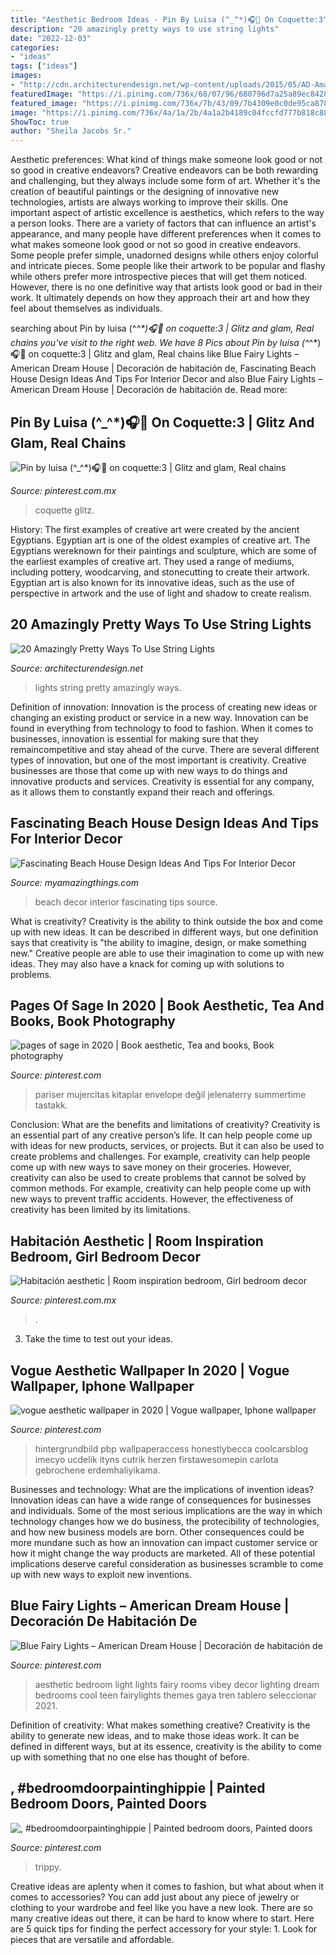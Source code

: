 ```yaml
---
title: "Aesthetic Bedroom Ideas - Pin By Luisa (^_^*)🎧🧃 On Coquette:3"
description: "20 amazingly pretty ways to use string lights"
date: "2022-12-03"
categories:
- "ideas"
tags: ["ideas"]
images:
- "http://cdn.architecturendesign.net/wp-content/uploads/2015/05/AD-Amazingly-Pretty-Ways-To-Use-String-Lights-16.jpg"
featuredImage: "https://i.pinimg.com/736x/68/07/96/680796d7a25a89ec8428b51cc201c59a.jpg"
featured_image: "https://i.pinimg.com/736x/7b/43/09/7b4309e0c0de95ca878f789b43e73e89.jpg"
image: "https://i.pinimg.com/736x/4a/1a/2b/4a1a2b4189c04fccfd777b818c883d35.jpg"
ShowToc: true
author: "Sheila Jacobs Sr."
---
```



Aesthetic preferences: What kind of things make someone look good or not so good in creative endeavors?
Creative endeavors can be both rewarding and challenging, but they always include some form of art. Whether it's the creation of beautiful paintings or the designing of innovative new technologies, artists are always working to improve their skills. One important aspect of artistic excellence is aesthetics, which refers to the way a person looks. There are a variety of factors that can influence an artist's appearance, and many people have different preferences when it comes to what makes someone look good or not so good in creative endeavors. Some people prefer simple, unadorned designs while others enjoy colorful and intricate pieces. Some people like their artwork to be popular and flashy while others prefer more introspective pieces that will get them noticed. However, there is no one definitive way that artists look good or bad in their work. It ultimately depends on how they approach their art and how they feel about themselves as individuals.

	

		
searching about Pin by luisa (^_^*)🎧🧃 on coquette:3 | Glitz and glam, Real chains you've visit to the right web. We have 8 Pics about Pin by luisa (^_^*)🎧🧃 on coquette:3 | Glitz and glam, Real chains like Blue Fairy Lights – American Dream House | Decoración de habitación de, Fascinating Beach House Design Ideas And Tips For Interior Decor and also Blue Fairy Lights – American Dream House | Decoración de habitación de. Read more:
		
    
## Pin By Luisa (^_^*)🎧🧃 On Coquette:3 | Glitz And Glam, Real Chains

<img loading=lazy src="https://i.pinimg.com/736x/63/d2/3f/63d23f2dc2a06a19d903d108c1a8b6b6.jpg" onerror="this.onerror=null;this.src='https://tse4.mm.bing.net/th?id=OIP.faJUKYMNQX98TzIk4WLjZwHaLO&amp;pid=15.1';" alt="Pin by luisa (^_^*)🎧🧃 on coquette:3 | Glitz and glam, Real chains">

_Source: pinterest.com.mx_

>coquette glitz. 

	

History: The first examples of creative art were created by the ancient Egyptians.
Egyptian art is one of the oldest examples of creative art. The Egyptians wereknown for their paintings and sculpture, which are some of the earliest examples of creative art. They used a range of mediums, including pottery, woodcarving, and stonecutting to create their artwork. Egyptian art is also known for its innovative ideas, such as the use of perspective in artwork and the use of light and shadow to create realism.

    
## 20 Amazingly Pretty Ways To Use String Lights

<img loading=lazy src="http://cdn.architecturendesign.net/wp-content/uploads/2015/05/AD-Amazingly-Pretty-Ways-To-Use-String-Lights-16.jpg" onerror="this.onerror=null;this.src='https://tse4.mm.bing.net/th?id=OIP.ShwtB6DDmJD_mqqV0Q-xKgHaLH&amp;pid=15.1';" alt="20 Amazingly Pretty Ways To Use String Lights">

_Source: architecturendesign.net_

>lights string pretty amazingly ways. 

	

Definition of innovation:
Innovation is the process of creating new ideas or changing an existing product or service in a new way. Innovation can be found in everything from technology to food to fashion. When it comes to businesses, innovation is essential for making sure that they remaincompetitive and stay ahead of the curve. There are several different types of innovation, but one of the most important is creativity. Creative businesses are those that come up with new ways to do things and innovative products and services. Creativity is essential for any company, as it allows them to constantly expand their reach and offerings.

    
## Fascinating Beach House Design Ideas And Tips For Interior Decor

<img loading=lazy src="http://myamazingthings.com/wp-content/uploads/2017/08/beach-style-design-4.jpg" onerror="this.onerror=null;this.src='https://tse3.mm.bing.net/th?id=OIP.MwQsuWTa0sY_sq3dbfkLbwHaLH&amp;pid=15.1';" alt="Fascinating Beach House Design Ideas And Tips For Interior Decor">

_Source: myamazingthings.com_

>beach decor interior fascinating tips source. 

	

What is creativity?
Creativity is the ability to think outside the box and come up with new ideas. It can be described in different ways, but one definition says that creativity is "the ability to imagine, design, or make something new." Creative people are able to use their imagination to come up with new ideas. They may also have a knack for coming up with solutions to problems.

    
## Pages Of Sage In 2020 | Book Aesthetic, Tea And Books, Book Photography

<img loading=lazy src="https://i.pinimg.com/736x/7b/43/09/7b4309e0c0de95ca878f789b43e73e89.jpg" onerror="this.onerror=null;this.src='https://tse3.mm.bing.net/th?id=OIP.7CoowmErLmVu3rEq1U104AHaLH&amp;pid=15.1';" alt="pages of sage in 2020 | Book aesthetic, Tea and books, Book photography">

_Source: pinterest.com_

>pariser mujercitas kitaplar envelope değil jelenaterry summertime tastakk. 

	

Conclusion: What are the benefits and limitations of creativity?
Creativity is an essential part of any creative person’s life. It can help people come up with ideas for new products, services, or projects. But it can also be used to create problems and challenges. For example, creativity can help people come up with new ways to save money on their groceries. However, creativity can also be used to create problems that cannot be solved by common methods. For example, creativity can help people come up with new ways to prevent traffic accidents. However, the effectiveness of creativity has been limited by its limitations.

    
## Habitación Aesthetic | Room Inspiration Bedroom, Girl Bedroom Decor

<img loading=lazy src="https://i.pinimg.com/736x/68/07/96/680796d7a25a89ec8428b51cc201c59a.jpg" onerror="this.onerror=null;this.src='https://tse3.mm.bing.net/th?id=OIP.gwBGB9zHZClUui5WOLqCUgAAAA&amp;pid=15.1';" alt="Habitación aesthetic | Room inspiration bedroom, Girl bedroom decor">

_Source: pinterest.com.mx_

>. 

	

3. Take the time to test out your ideas.

    
## Vogue Aesthetic Wallpaper In 2020 | Vogue Wallpaper, Iphone Wallpaper

<img loading=lazy src="https://i.pinimg.com/736x/f2/3a/aa/f23aaa91531b7f450b2e172611a23b38.jpg" onerror="this.onerror=null;this.src='https://tse3.mm.bing.net/th?id=OIP.Z2HCpgrE7xip-s-Gq8OB5gHaNL&amp;pid=15.1';" alt="vogue aesthetic wallpaper in 2020 | Vogue wallpaper, Iphone wallpaper">

_Source: pinterest.com_

>hintergrundbild pbp wallpaperaccess honestlybecca coolcarsblog imecyo ucdelik ityns cutrik herzen firstawesomepin carlota gebrochene erdemhaliyikama. 

	

Businesses and technology: What are the implications of invention ideas?
Innovation ideas can have a wide range of consequences for businesses and individuals. Some of the most serious implications are the way in which technology changes how we do business, the protecibility of technologies, and how new business models are born. Other consequences could be more mundane such as how an innovation can impact customer service or how it might change the way products are marketed. All of these potential implications deserve careful consideration as businesses scramble to come up with new ways to exploit new inventions.

    
## Blue Fairy Lights – American Dream House | Decoración De Habitación De

<img loading=lazy src="https://i.pinimg.com/736x/5b/8f/65/5b8f652c85f1d350101ce18f97d1e468.jpg" onerror="this.onerror=null;this.src='https://tse2.mm.bing.net/th?id=OIP.aSVsi5A3ObAVVBDMb4yyhgHaJ3&amp;pid=15.1';" alt="Blue Fairy Lights – American Dream House | Decoración de habitación de">

_Source: pinterest.com_

>aesthetic bedroom light lights fairy rooms vibey decor lighting dream bedrooms cool teen fairylights themes gaya tren tablero seleccionar 2021. 

	

Definition of creativity: What makes something creative?
Creativity is the ability to generate new ideas, and to make those ideas work. It can be defined in different ways, but at its essence, creativity is the ability to come up with something that no one else has thought of before.

    
## , #bedroomdoorpaintinghippie | Painted Bedroom Doors, Painted Doors

<img loading=lazy src="https://i.pinimg.com/736x/4a/1a/2b/4a1a2b4189c04fccfd777b818c883d35.jpg" onerror="this.onerror=null;this.src='https://tse2.mm.bing.net/th?id=OIP.NhaLdLpXIgHEZvkZf_zdlQHaJ3&amp;pid=15.1';" alt=", #bedroomdoorpaintinghippie | Painted bedroom doors, Painted doors">

_Source: pinterest.com_

>trippy. 

	

Creative ideas are aplenty when it comes to fashion, but what about when it comes to accessories? You can add just about any piece of jewelry or clothing to your wardrobe and feel like you have a new look. There are so many creative ideas out there, it can be hard to know where to start. Here are 5 quick tips for finding the perfect accessory for your style: 1. Look for pieces that are versatile and affordable.

